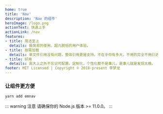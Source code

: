 ```yaml
---
home: true
title: 'Nav'
description: 'Nav 的组件'
heroImage: /logo.png
actionText: 快速上手
actionLink: /nav
features:
- title: 简洁至上
  details: 极简易的使用，超凡脱俗的用户体验。
- title: 按需加载
  details: 单文件引用没有问题，整体引用更是支持。不在乎你有多大，不用的完全不用引进来。
- title: 好用
  details: 高大上之外不忘记可配置。定制化，个性化都不是事儿，是事儿就是发现太晚。
footer: MIT Licensed | Copyright © 2018-present 李梦龙
---
```


### 让组件更方便

``` bash
yarn add emnav
```

::: warning 注意
请确保你的 Node.js 版本 >= 11.0.0。
:::
